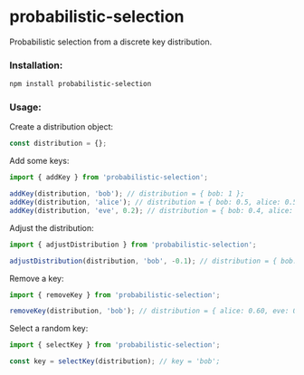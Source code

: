 # probabilistic-selection
Probabilistic selection from a discrete key distribution.

### Installation:

```bash
npm install probabilistic-selection
```

### Usage:

Create a distribution object:

```ts
const distribution = {};
```

Add some keys:

```ts
import { addKey } from 'probabilistic-selection';

addKey(distribution, 'bob'); // distribution = { bob: 1 };
addKey(distribution, 'alice'); // distribution = { bob: 0.5, alice: 0.5 };
addKey(distribution, 'eve', 0.2); // distribution = { bob: 0.4, alice: 0.4, eve: 0.2 };
```

Adjust the distribution:

```ts
import { adjustDistribution } from 'probabilistic-selection';

adjustDistribution(distribution, 'bob', -0.1); // distribution = { bob: 0.3, alice: 0.45, eve: 0.25 };
```

Remove a key:

```ts
import { removeKey } from 'probabilistic-selection';

removeKey(distribution, 'bob'); // distribution = { alice: 0.60, eve: 0.40 };
```

Select a random key:

```ts
import { selectKey } from 'probabilistic-selection';

const key = selectKey(distribution); // key = 'bob';
```